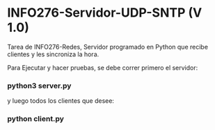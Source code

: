 # INFO276-Servidor-UDP-SNTP (V 1.0)

Tarea de INFO276-Redes, Servidor programado en Python que recibe clientes y les sincroniza la hora.

Para Ejecutar y hacer pruebas, se debe correr primero el servidor:

### python3 server.py

y luego todos los clientes que desee:

### python client.py
